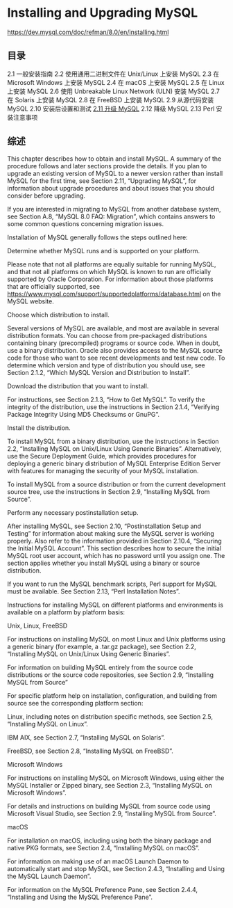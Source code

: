 # Installing and Upgrading MySQL

<https://dev.mysql.com/doc/refman/8.0/en/installing.html>

## 目录

2.1 一般安装指南
2.2 使用通用二进制文件在 Unix/Linux 上安装 MySQL
2.3 在 Microsoft Windows 上安装 MySQL
2.4 在 macOS 上安装 MySQL
2.5 在 Linux 上安装 MySQL
2.6 使用 Unbreakable Linux Network (ULN) 安装 MySQL
2.7 在 Solaris 上安装 MySQL
2.8 在 FreeBSD 上安装 MySQL
2.9 从源代码安装 MySQL
2.10 安装后设置和测试
[2.11 升级 MySQL](升级/升级.md)
2.12 降级 MySQL
2.13 Perl 安装注意事项

## 综述

This chapter describes how to obtain and install MySQL. A summary of the procedure follows and later sections provide the details. If you plan to upgrade an existing version of MySQL to a newer version rather than install MySQL for the first time, see Section 2.11, “Upgrading MySQL”, for information about upgrade procedures and about issues that you should consider before upgrading.

If you are interested in migrating to MySQL from another database system, see Section A.8, “MySQL 8.0 FAQ: Migration”, which contains answers to some common questions concerning migration issues.

Installation of MySQL generally follows the steps outlined here:

Determine whether MySQL runs and is supported on your platform.

Please note that not all platforms are equally suitable for running MySQL, and that not all platforms on which MySQL is known to run are officially supported by Oracle Corporation. For information about those platforms that are officially supported, see <https://www.mysql.com/support/supportedplatforms/database.html> on the MySQL website.

Choose which distribution to install.

Several versions of MySQL are available, and most are available in several distribution formats. You can choose from pre-packaged distributions containing binary (precompiled) programs or source code. When in doubt, use a binary distribution. Oracle also provides access to the MySQL source code for those who want to see recent developments and test new code. To determine which version and type of distribution you should use, see Section 2.1.2, “Which MySQL Version and Distribution to Install”.

Download the distribution that you want to install.

For instructions, see Section 2.1.3, “How to Get MySQL”. To verify the integrity of the distribution, use the instructions in Section 2.1.4, “Verifying Package Integrity Using MD5 Checksums or GnuPG”.

Install the distribution.

To install MySQL from a binary distribution, use the instructions in Section 2.2, “Installing MySQL on Unix/Linux Using Generic Binaries”. Alternatively, use the Secure Deployment Guide, which provides procedures for deploying a generic binary distribution of MySQL Enterprise Edition Server with features for managing the security of your MySQL installation.

To install MySQL from a source distribution or from the current development source tree, use the instructions in Section 2.9, “Installing MySQL from Source”.

Perform any necessary postinstallation setup.

After installing MySQL, see Section 2.10, “Postinstallation Setup and Testing” for information about making sure the MySQL server is working properly. Also refer to the information provided in Section 2.10.4, “Securing the Initial MySQL Account”. This section describes how to secure the initial MySQL root user account, which has no password until you assign one. The section applies whether you install MySQL using a binary or source distribution.

If you want to run the MySQL benchmark scripts, Perl support for MySQL must be available. See Section 2.13, “Perl Installation Notes”.

Instructions for installing MySQL on different platforms and environments is available on a platform by platform basis:

Unix, Linux, FreeBSD

For instructions on installing MySQL on most Linux and Unix platforms using a generic binary (for example, a .tar.gz package), see Section 2.2, “Installing MySQL on Unix/Linux Using Generic Binaries”.

For information on building MySQL entirely from the source code distributions or the source code repositories, see Section 2.9, “Installing MySQL from Source”

For specific platform help on installation, configuration, and building from source see the corresponding platform section:

Linux, including notes on distribution specific methods, see Section 2.5, “Installing MySQL on Linux”.

IBM AIX, see Section 2.7, “Installing MySQL on Solaris”.

FreeBSD, see Section 2.8, “Installing MySQL on FreeBSD”.

Microsoft Windows

For instructions on installing MySQL on Microsoft Windows, using either the MySQL Installer or Zipped binary, see Section 2.3, “Installing MySQL on Microsoft Windows”.

For details and instructions on building MySQL from source code using Microsoft Visual Studio, see Section 2.9, “Installing MySQL from Source”.

macOS

For installation on macOS, including using both the binary package and native PKG formats, see Section 2.4, “Installing MySQL on macOS”.

For information on making use of an macOS Launch Daemon to automatically start and stop MySQL, see Section 2.4.3, “Installing and Using the MySQL Launch Daemon”.

For information on the MySQL Preference Pane, see Section 2.4.4, “Installing and Using the MySQL Preference Pane”.
